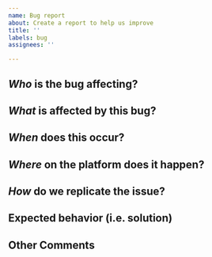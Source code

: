 ```yaml
---
name: Bug report
about: Create a report to help us improve
title: ''
labels: bug
assignees: ''

---
```


## *Who* is the bug affecting?
<!-- Ex. Regular members, users issuing commands, etc -->

## *What* is affected by this bug?
<!-- Ex.  The bot, website, API-->

## *When* does this occur?
<!-- Ex. When creating an event and enabling recurrence -->

## *Where* on the platform does it happen?
<!-- Ex. event creation wizard, calendar page on the website, dashboard -->


## *How* do we replicate the issue?
<!-- Please be specific as possible. Use dashes (-) or numbers (1.) to create a list of steps -->


## Expected behavior (i.e. solution)
<!-- What should have happened? -->


## Other Comments
